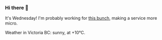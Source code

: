 ### Hi there :wave:

It's Wednesday! I'm probably working for [this bunch](https://github.com/kohofinancial), making a service more micro.

Weather in Victoria BC: sunny, at +10°C.
